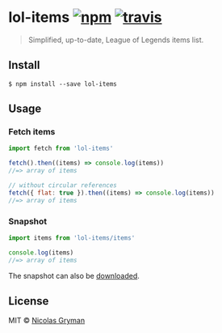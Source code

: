 # lol-items [![npm][npm-image]][npm-url] [![travis][travis-image]][travis-url]

[npm-image]: https://img.shields.io/npm/v/lol-items.svg?style=flat
[npm-url]: https://npmjs.org/package/lol-items
[travis-image]: https://img.shields.io/travis/ngryman/lol-items.svg?style=flat
[travis-url]: https://travis-ci.org/ngryman/lol-items

> Simplified, up-to-date, League of Legends items list.


## Install

```
$ npm install --save lol-items
```


## Usage

### Fetch items

```js
import fetch from 'lol-items'

fetch().then((items) => console.log(items))
//=> array of items

// without circular references
fetch({ flat: true }).then((items) => console.log(items))
//=> array of items
```

### Snapshot

```js
import items from 'lol-items/items'

console.log(items)
//=> array of items
```

The snapshot can also be [downloaded].

[downloaded]: https://github.com/ngryman/lol-items/blob/master/dist/snapshot.json


## License

MIT © [Nicolas Gryman](http://ngryman.sh)

